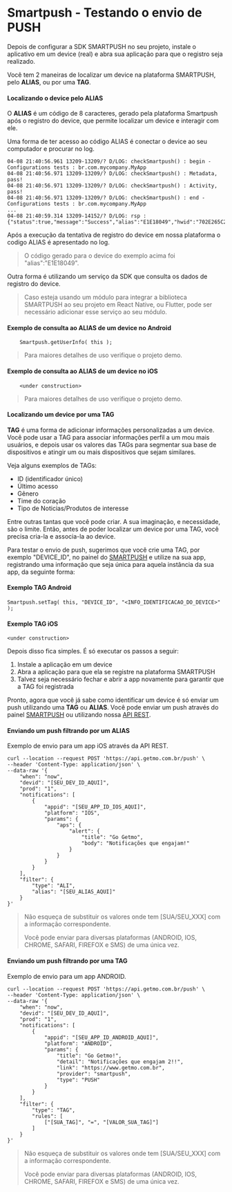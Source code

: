 # Smartpush - Testando o envio de PUSH

Depois de configurar a SDK SMARTPUSH no seu projeto, instale o aplicativo em um device (real) e abra sua aplicação para que o registro seja realizado.

Você tem 2 maneiras de localizar um device na plataforma SMARTPUSH, pelo **ALIAS**, ou por uma **TAG**.

#### Localizando o device pelo ALIAS

O **ALIAS** é um código de 8 caracteres, gerado pela plataforma Smartpush após o registro do device, que permite localizar um device e interagir com ele.

Uma forma de ter acesso ao código ALIAS é conectar o device ao seu computador e procurar no log.

```
04-08 21:40:56.961 13209-13209/? D/LOG: checkSmartpush() : begin - Configurations tests : br.com.mycompany.MyApp
04-08 21:40:56.971 13209-13209/? D/LOG: checkSmartpush() : Metadata, pass!
04-08 21:40:56.971 13209-13209/? D/LOG: checkSmartpush() : Activity, pass!
04-08 21:40:56.971 13209-13209/? D/LOG: checkSmartpush() : end - Configurations tests : br.com.mycompany.MyApp
...
04-08 21:40:59.314 13209-14152/? D/LOG: rsp : {"status":true,"message":"Success","alias":"E1E18049","hwid":"702E265C2321AC0E"}
```
Após a execução da tentativa de registro do device em nossa plataforma o codigo ALIAS é apresentado no log. 

> O código gerado para o device do exemplo acima foi "alias":"E1E18049".

Outra forma é utilizando um serviço da SDK que consulta os dados de registro do device.

> Caso esteja usando um módulo para integrar a biblioteca SMARTPUSH ao seu projeto em React Native, ou Flutter, pode ser necessário adicionar esse serviço ao seu módulo.

#### Exemplo de consulta ao ALIAS de um device no Android
```
    Smartpush.getUserInfo( this );
```
> Para maiores detalhes de uso verifique o projeto demo. 

#### Exemplo de consulta ao ALIAS de um device no iOS
```
    <under construction>
```
> Para maiores detalhes de uso verifique o projeto demo. 


#### Localizando um device por uma TAG

**TAG** é uma forma de adicionar informações personalizadas a um device. Você pode usar a TAG para associar informações perfil a um mou mais usuários, e depois usar os valores das TAGs para segmentar sua base de dispositivos e atingir um ou mais dispositivos que sejam similares.

Veja alguns exemplos de TAGs:

* ID (identificador único)
* Último acesso
* Gênero
* Time do coração
* Tipo de Noticias/Produtos de interesse

Entre outras tantas que você pode criar. A sua imaginação, e necessidade, são o limite. Então, antes de poder localizar um device por uma TAG, você precisa cria-la e associa-la ao device. 

Para testar o envio de push, sugerimos que você crie uma TAG, por exemplo "DEVICE_ID", no painel do [SMARTPUSH](https://admin.getmo.com.br/tags) e utilize na sua app, registrando uma informação que seja única para aquela instância da sua app, da seguinte forma:

#### Exemplo TAG Android
    Smartpush.setTag( this, "DEVICE_ID", "<INFO_IDENTIFICACAO_DO_DEVICE>" );

#### Exemplo TAG iOS
    <under construction>

Depois disso fica simples. É só executar os passos a seguir:

1. Instale a aplicação em um device
2. Abra a aplicação para que ela se registre na plataforma SMARTPUSH
3. Talvez seja necessário fechar e abrir a app novamente para garantir que a TAG foi registrada

Pronto, agora que você já sabe como identificar um device é só enviar um push utilizando uma **TAG** ou **ALIAS**. Você pode enviar um push através do painel [SMARTPUSH](https://admin.getmo.com.br) ou utilizando nossa [API REST](https://github.com/Getmo-Inc/Docs/blob/master/REST-API.md). 

#### Enviando um push filtrando por um ALIAS
Exemplo de envio para um app iOS através da API REST.

```
curl --location --request POST 'https://api.getmo.com.br/push' \
--header 'Content-Type: application/json' \
--data-raw '{
    "when": "now",
    "devid": "[SEU_DEV_ID_AQUI]",
    "prod": "1",
    "notifications": [
        {
            "appid": "[SEU_APP_ID_IOS_AQUI]",
            "platform": "IOS",
            "params": {
                "aps": {
                    "alert": {
                        "title": "Go Getmo",
                        "body": "Notificações que engajam!"
                    }
                }
            }
        }
    ],
    "filter": {
        "type": "ALI",
        "alias": "[SEU_ALIAS_AQUI]"
    }
}'
```
> Não esqueça de substituir os valores onde tem [SUA/SEU_XXX] com a informação correspondente.
> 
> Você pode enviar para diversas plataformas (ANDROID, IOS, CHROME, SAFARI, FIREFOX e SMS) de uma única vez.

#### Enviando um push filtrando por uma TAG
Exemplo de envio para um app ANDROID.
```
curl --location --request POST 'https://api.getmo.com.br/push' \
--header 'Content-Type: application/json' \
--data-raw '{
    "when": "now",
    "devid": "[SEU_DEV_ID_AQUI]",
    "prod": "1",
    "notifications": [
        {
            "appid": "[SEU_APP_ID_ANDROID_AQUI]",
            "platform": "ANDROID",
            "params": {
                "title": "Go Getmo!",
                "detail": "Notificações que engajam 2!!",
                "link": "https://www.getmo.com.br",
                "provider": "smartpush",
                "type": "PUSH"
            }
        }
    ],
    "filter": {
        "type": "TAG",
		"rules": [
			["[SUA_TAG]", "=", "[VALOR_SUA_TAG]"]
		]
    }
}'
```

> Não esqueça de substituir os valores onde tem [SUA/SEU_XXX] com a informação correspondente.
> 
> Você pode enviar para diversas plataformas (ANDROID, IOS, CHROME, SAFARI, FIREFOX e SMS) de uma única vez.
